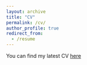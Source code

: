 ```yaml
---
layout: archive
title: "CV"
permalink: /cv/
author_profile: true
redirect_from:
  - /resume
---
```


You can find my latest CV [here](https://drive.google.com/file/d/1Ptqrc5bmj8MObLqdH5EQUs1Of27OELKa/view?usp=sharing)